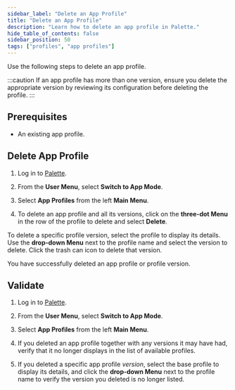 ```yaml
---
sidebar_label: "Delete an App Profile"
title: "Delete an App Profile"
description: "Learn how to delete an app profile in Palette."
hide_table_of_contents: false
sidebar_position: 50
tags: ["profiles", "app profiles"]
---
```



Use the following steps to delete an app profile. 

:::caution
If an app profile has more than one version, ensure you delete the appropriate version by reviewing its configuration before deleting the profile.
:::

## Prerequisites 

- An existing app profile. 

## Delete App Profile

1. Log in to [Palette](https://console.spectrocloud.com/).

2. From the **User Menu**, select **Switch to App Mode**.

3. Select **App Profiles** from the left **Main Menu**.

4. To delete an app profile and all its versions, click on the **three-dot Menu** in the row of the profile to delete and select **Delete**. 

  To delete a specific profile version, select the profile to display its details. Use the **drop-down Menu** next to the profile name and select the version to delete. Click the trash can icon to delete that version. 

You have successfully deleted an app profile or profile version.


## Validate

1. Log in to [Palette](https://console.spectrocloud.com/).

2. From the **User Menu**, select **Switch to App Mode**.

3. Select **App Profiles** from the left **Main Menu**.   

4. If you deleted an app profile together with any versions it may have had, verify that it no longer displays in the list of available profiles. 

5. If you deleted a specific app profile *version*, select the base profile to display its details, and click the **drop-down Menu** next to the profile name to verify the version you deleted is no longer listed.